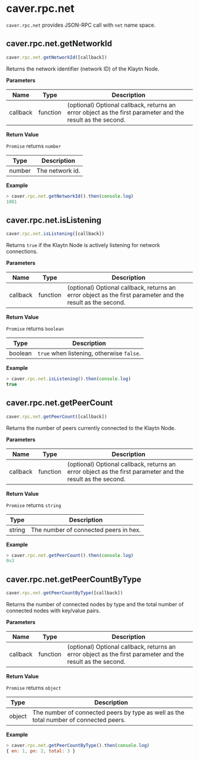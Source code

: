 # caver.rpc.net

`caver.rpc.net` provides JSON-RPC call with `net` name space.

## caver.rpc.net.getNetworkId <a id="caver-rpc-net-getnetworkid"></a>

```javascript
caver.rpc.net.getNetworkId([callback])
```

Returns the network identifier (network ID) of the Klaytn Node.

**Parameters**

| Name | Type | Description |
| --- | --- | --- |
| callback | function | (optional) Optional callback, returns an error object as the first parameter and the result as the second. |


**Return Value**

`Promise` returns `number`

| Type | Description |
| --- | --- |
| number | The network id. |

**Example**

```javascript
> caver.rpc.net.getNetworkId().then(console.log)
1001
```

## caver.rpc.net.isListening <a id="caver-rpc-net-islistening"></a>

```javascript
caver.rpc.net.isListening([callback])
```

Returns `true` if the Klaytn Node is actively listening for network connections.

**Parameters**

| Name | Type | Description |
| --- | --- | --- |
| callback | function | (optional) Optional callback, returns an error object as the first parameter and the result as the second. |


**Return Value**

`Promise` returns `boolean`

| Type | Description |
| --- | --- |
| boolean | `true` when listening, otherwise `false`. |

**Example**

```javascript
> caver.rpc.net.isListening().then(console.log)
true
```

## caver.rpc.net.getPeerCount <a id="caver-rpc-net-getpeercount"></a>

```javascript
caver.rpc.net.getPeerCount([callback])
```

Returns the number of peers currently connected to the Klaytn Node.

**Parameters**

| Name | Type | Description |
| --- | --- | --- |
| callback | function | (optional) Optional callback, returns an error object as the first parameter and the result as the second. |


**Return Value**

`Promise` returns `string`

| Type | Description |
| --- | --- |
| string | The number of connected peers in hex. |

**Example**

```javascript
> caver.rpc.net.getPeerCount().then(console.log)
0x3
```

## caver.rpc.net.getPeerCountByType <a id="caver-rpc-net-getpeercountbytype"></a>

```javascript
caver.rpc.net.getPeerCountByType([callback])
```

Returns the number of connected nodes by type and the total number of connected nodes with key/value pairs.

**Parameters**

| Name | Type | Description |
| --- | --- | --- |
| callback | function | (optional) Optional callback, returns an error object as the first parameter and the result as the second. |


**Return Value**

`Promise` returns `object`

| Type | Description |
| --- | --- |
| object | The number of connected peers by type as well as the total number of connected peers. |

**Example**

```javascript
> caver.rpc.net.getPeerCountByType().then(console.log)
{ en: 1, pn: 2, total: 3 }
```